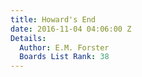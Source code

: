 ```yaml
---
title: Howard's End
date: 2016-11-04 04:06:00 Z
Details:
  Author: E.M. Forster
  Boards List Rank: 38
---
```


